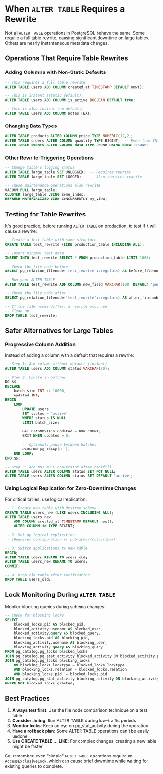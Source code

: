 # When `ALTER TABLE` Requires a Rewrite

Not all `ALTER TABLE` operations in PostgreSQL behave the same.
Some require a full table rewrite, causing significant downtime on large tables.
Others are nearly instantaneous metadata changes.

## Operations That Require Table Rewrites

### Adding Columns with Non-Static Defaults

```sql
-- This requires a full table rewrite
ALTER TABLE users ADD COLUMN created_at TIMESTAMP DEFAULT now();

-- This is instant (static default)
ALTER TABLE users ADD COLUMN is_active BOOLEAN DEFAULT true;

-- This is also instant (no default)
ALTER TABLE users ADD COLUMN notes TEXT;
```

### Changing Data Types

```sql
ALTER TABLE products ALTER COLUMN price TYPE NUMERIC(12,2);
ALTER TABLE orders ALTER COLUMN quantity TYPE BIGINT;  -- Even from INT!
ALTER TABLE events ALTER COLUMN data TYPE JSONB USING data::JSONB;
```

### Other Rewrite-Triggering Operations

```sql
-- Change table's logging status
ALTER TABLE large_table SET UNLOGGED;  -- Requires rewrite
ALTER TABLE large_table SET LOGGED;    -- Also requires rewrite

-- These maintenance operations also rewrite
VACUUM FULL large_table;
CLUSTER large_table USING some_index;
REFRESH MATERIALIZED VIEW CONCURRENTLY my_view;
```

## Testing for Table Rewrites

It's good practice, before running `ALTER TABLE` on production, to test if it will cause a rewrite:

```sql
-- Create a test table with same structure
CREATE TABLE test_rewrite (LIKE production_table INCLUDING ALL);

-- Insert minimal test data
INSERT INTO test_rewrite SELECT * FROM production_table LIMIT 1000;

-- Check the file node before
SELECT pg_relation_filenode('test_rewrite'::regclass) AS before_filenode;

-- Run your ALTER TABLE
ALTER TABLE test_rewrite ADD COLUMN new_field VARCHAR(100) DEFAULT 'pending';

-- Check the file node after
SELECT pg_relation_filenode('test_rewrite'::regclass) AS after_filenode;

-- If the file nodes differ, a rewrite occurred
-- Clean up
DROP TABLE test_rewrite;
```

## Safer Alternatives for Large Tables

### Progressive Column Addition

Instead of adding a column with a default that requires a rewrite:

```sql
-- Step 1: Add column without default (instant)
ALTER TABLE users ADD COLUMN status VARCHAR(20);

-- Step 2: Update in batches
DO $$
DECLARE
    batch_size INT := 10000;
    updated INT;
BEGIN
    LOOP
        UPDATE users
        SET status = 'active'
        WHERE status IS NULL
        LIMIT batch_size;

        GET DIAGNOSTICS updated = ROW_COUNT;
        EXIT WHEN updated = 0;

        -- Optional: pause between batches
        PERFORM pg_sleep(0.1);
    END LOOP;
END $$;

-- Step 3: Add NOT NULL constraint after backfill
ALTER TABLE users ALTER COLUMN status SET NOT NULL;
ALTER TABLE users ALTER COLUMN status SET DEFAULT 'active';
```

### Using Logical Replication for Zero-Downtime Changes

For critical tables, use logical replication:

```sql
-- 1. Create new table with desired schema
CREATE TABLE users_new (LIKE users INCLUDING ALL);
ALTER TABLE users_new
    ADD COLUMN created_at TIMESTAMP DEFAULT now(),
    ALTER COLUMN id TYPE BIGINT;

-- 2. Set up logical replication
-- (Requires configuration of publisher/subscriber)

-- 3. Switch applications to new table
BEGIN;
ALTER TABLE users RENAME TO users_old;
ALTER TABLE users_new RENAME TO users;
COMMIT;

-- 4. Drop old table after verification
DROP TABLE users_old;
```

## Lock Monitoring During `ALTER TABLE`

Monitor blocking queries during schema changes:

```sql
-- Check for blocking locks
SELECT
    blocked_locks.pid AS blocked_pid,
    blocked_activity.usename AS blocked_user,
    blocked_activity.query AS blocked_query,
    blocking_locks.pid AS blocking_pid,
    blocking_activity.usename AS blocking_user,
    blocking_activity.query AS blocking_query
FROM pg_catalog.pg_locks blocked_locks
JOIN pg_catalog.pg_stat_activity blocked_activity ON blocked_activity.pid = blocked_locks.pid
JOIN pg_catalog.pg_locks blocking_locks
    ON blocking_locks.locktype = blocked_locks.locktype
    AND blocking_locks.relation = blocked_locks.relation
    AND blocking_locks.pid != blocked_locks.pid
JOIN pg_catalog.pg_stat_activity blocking_activity ON blocking_activity.pid = blocking_locks.pid
WHERE NOT blocked_locks.granted;
```

## Best Practices

1. **Always test first**: Use the file node comparison technique on a test table
2. **Consider timing**: Run ALTER TABLE during low-traffic periods
3. **Monitor locks**: Keep an eye on pg_stat_activity during the operation
4. **Have a rollback plan**: Some ALTER TABLE operations can't be easily undone
5. **Use CREATE TABLE ... LIKE**: For complex changes, creating a new table might be faster

So, remember: even "simple" `ALTER TABLE` operations require an `AccessExclusiveLock`, which can cause brief downtime while waiting for existing queries to complete.
